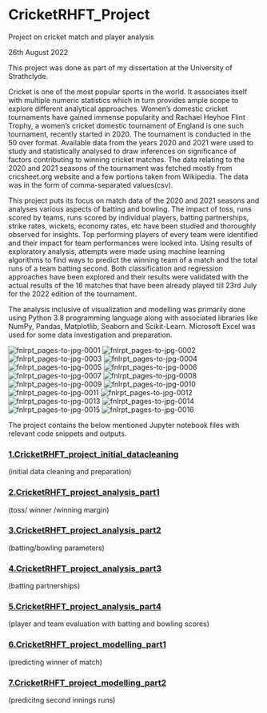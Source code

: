 # CricketRHFT_Project
Project on cricket match and player analysis

26th August 2022

This project was done as part of my dissertation at the University of Strathclyde.

Cricket is one of the most popular sports in the world.  It associates itself with multiple numeric statistics which in turn provides ample scope to explore different analytical approaches. Women’s domestic cricket tournaments have gained immense popularity and Rachael Heyhoe Flint Trophy, a women’s cricket domestic tournament of England is one such tournament, recently started in 2020. The tournament is conducted in the 50 over format. Available data from the years 2020 and 2021 were used to study and statistically analysed to draw inferences on significance of factors contributing to winning cricket matches. The data relating to the 2020 and 2021 seasons of the tournament was fetched mostly from cricsheet.org website and a few portions taken from Wikipedia. The data was in the form of comma-separated values(csv). 

This project puts its focus on match data of the 2020 and 2021 seasons and analyses various aspects of batting and bowling. The impact of toss, runs scored by teams, runs scored by individual players, batting partnerships, strike rates, wickets, economy rates, etc have been studied and thoroughly observed for insights.  Top performing players of every team were identified and their impact for team performances were looked into. Using results of exploratory analysis, attempts were made using machine learning algorithms to find ways to predict the winning team of a match and the total runs of a team batting second. Both classification and regression approaches have been explored and their results were validated with the actual results of the 16 matches that have been already played till 23rd July for the 2022 edition of the tournament.

The analysis inclusive of visualization and modelling was primarily done using Python 3.8 programming language along with associated libraries like NumPy, Pandas, Matplotlib, Seaborn and Scikit-Learn. Microsoft Excel was used for some data investigation and preparation.

![fnlrpt_pages-to-jpg-0001](https://user-images.githubusercontent.com/73962402/195137120-8d1e197b-5141-4a9c-9a11-d94e7e0f8a99.jpg)
![fnlrpt_pages-to-jpg-0002](https://user-images.githubusercontent.com/73962402/195137318-34b3b3d2-3ea2-494c-b939-5db2974b87e8.jpg)
![fnlrpt_pages-to-jpg-0003](https://user-images.githubusercontent.com/73962402/195137546-08c259af-43cf-457f-b053-f1f87d7e4329.jpg)
![fnlrpt_pages-to-jpg-0004](https://user-images.githubusercontent.com/73962402/195137580-e363d38f-5d8b-4f12-aadd-115e465ad456.jpg)
![fnlrpt_pages-to-jpg-0005](https://user-images.githubusercontent.com/73962402/195137603-26cef440-ca0b-405a-9d12-a1dc4fcda886.jpg)
![fnlrpt_pages-to-jpg-0006](https://user-images.githubusercontent.com/73962402/195137622-70093790-ac56-415a-b40e-c5950aeeae09.jpg)
![fnlrpt_pages-to-jpg-0007](https://user-images.githubusercontent.com/73962402/195137688-027a7337-1c9b-4942-90ce-29d5704b4830.jpg)
![fnlrpt_pages-to-jpg-0008](https://user-images.githubusercontent.com/73962402/195137707-57996b4d-008d-4833-9fef-db3bfa960efc.jpg)
![fnlrpt_pages-to-jpg-0009](https://user-images.githubusercontent.com/73962402/195137740-e0132ca0-7d3d-4d48-a194-8a1380e8f500.jpg)
![fnlrpt_pages-to-jpg-0010](https://user-images.githubusercontent.com/73962402/195137758-0a83b440-b707-45bb-8a0c-b42697af2d74.jpg)
![fnlrpt_pages-to-jpg-0011](https://user-images.githubusercontent.com/73962402/195137781-69d4a6b1-12de-47a4-8e5c-6a968aa23300.jpg)
![fnlrpt_pages-to-jpg-0012](https://user-images.githubusercontent.com/73962402/195137792-cc65321e-1f04-4f03-b304-557d84de3927.jpg)
![fnlrpt_pages-to-jpg-0013](https://user-images.githubusercontent.com/73962402/195137811-9e2f1cd9-cfd4-4853-9845-b09eab18a07b.jpg)
![fnlrpt_pages-to-jpg-0014](https://user-images.githubusercontent.com/73962402/195137828-e4039bea-1fc1-411e-989a-351f6576eee7.jpg)
![fnlrpt_pages-to-jpg-0015](https://user-images.githubusercontent.com/73962402/195137847-73f17cda-26c9-47c0-9069-ae01c9838cde.jpg)
![fnlrpt_pages-to-jpg-0016](https://user-images.githubusercontent.com/73962402/195137859-d90ef066-712f-4c25-9ccf-240b27f9b960.jpg)



The project contains the below mentioned Jupyter notebook files with relevant code snippets and outputs.
### [1.CricketRHFT_project_initial_datacleaning](https://github.com/ShaunakS29/CricketRHFT_Project/blob/main/1.CricketRHFT_project_initial_datacleaning.ipynb)
(initial data cleaning and preparation)
### [2.CricketRHFT_project_analysis_part1](https://github.com/ShaunakS29/CricketRHFT_Project/blob/main/%202.CricketRHFT_project_analysis_part1.ipynb)
(toss/ winner /winning margin)
### [3.CricketRHFT_project_analysis_part2](https://github.com/ShaunakS29/CricketRHFT_Project/blob/main/%203.CricketRHFT_project_analysis_part2.ipynb) 
(batting/bowling parameters)
### [4.CricketRHFT_project_analysis_part3](https://github.com/ShaunakS29/CricketRHFT_Project/blob/main/%204.CricketRHFT_project_analysis_part3.ipynb)
(batting partnerships)
### [5.CricketRHFT_project_analysis_part4](https://github.com/ShaunakS29/CricketRHFT_Project/blob/main/%205.CricketRHFT_project_analysis_part4.ipynb) 
(player and team evaluation with batting and bowling scores)
### [6.CricketRHFT_project_modelling_part1](https://github.com/ShaunakS29/CricketRHFT_Project/blob/main/%206.CricketRHFT_project_modelling_part1.ipynb) 
(predicting winner of match)
### [7.CricketRHFT_project_modelling_part2](https://github.com/ShaunakS29/CricketRHFT_Project/blob/main/%207.CricketRHFT_project_modelling_part2.ipynb) 
(predicitng second innings runs)

